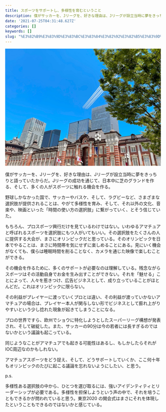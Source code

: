 ```yaml
---
title: スポーツをサポートし、多様性を育むということ
description: 僕がサッカーを、Jリーグを、好きな理由は、Jリーグが設立当時に夢をきっちりと語っていたからだ。Jリーグの成功を通じて、日本中に芝のグランドを作る、そして、多くの人がスポーツに触れる機会を作る。
date: '2021-07-25T04:31:48.627Z'
categories: []
keywords: []
slug: "%E3%82%B9%E3%83%9D%E3%83%BC%E3%83%84%E3%82%92%E3%82%B5%E3%83%9D%E3%83%BC%E3%83%88%E3%81%97%E3%80%81%E5%A4%9A%E6%A7%98%E6%80%A7%E3%82%92%E8%82%B2%E3..."
---
```

![](1__AKfthEt1FlvlHl__1ljZG0w.jpeg)

僕がサッカーを、Jリーグを、好きな理由は、Jリーグが設立当時に夢をきっちりと語っていたからだ。Jリーグの成功を通じて、日本中に芝のグランドを作る、そして、多くの人がスポーツに触れる機会を作る。

野球しかなかった国で、サッカーやバスケ、そして、ラグビーなど、さまざまな選択肢が提供されることは、やがて多様性を育み、そして、それ以外の文化、音楽や、映画といった「時間の使い方の選択肢」に繋がっていく、とそう信じていた。

もちろん、プロスポーツ興行だけを見ているわけではない。いわゆるアマチュアと呼ばれるスポーツを選択肢にもつ人がいてもいい。その選択肢をたくさんの人に提供する大会が、まさにオリンピックだと思っている。そのオリンピックを日本でやることは、まさに時間帯を気にせずに楽しめることにある。見にいく機会がなくても、僕らは睡眠時間を削ることなく、カメラを通じた映像で楽しむことができる。

その機会を作るために、多くのサポートが必要なのは理解している。残念ながらスポーツはその活動自身でお金を生み出すことができない。それを「魅せる」ことによって、人々を惹きつけ、広告ビジネスとして、成り立っていることがほとんどだ。これはオリンピックに限らない。

その利益がプレイヤーに渡っていくプロとは違い、その利益が渡っていかないアマチュアの場合は、プレイヤー本人が関与しない形でビジネスとして膨れ上がりやすいという少し捻れた現象が起きてしまうことになる。

プロの世界ですら、欧州でショウに特化しようとしたスーパーリーグ構想が発表され、そして破綻した。また、サッカーの90分は今の若者には長すぎるのではないかという議論も起こっている。

同じようなことがアマチュアでも起きる可能性はあるし、もしかしたらそれがIOC周辺なのかもしれない。

アマチュアスポーツをどう捉え、そして、どうサポートしていくか、ここ何十年もオリンピックのたびに起こる議論を忘れないようにしたい、と思う。

p.s.

多様性ある選択肢の中から、ひとつを選び取るには、強いアイデンティティとリーダーシップが必要である。多様性を担保しようという声の中で、それを培うこともできるかが問われていると思う。東京2020 の開会式はまさにそれを体現したということもできるのではないかと感じている。